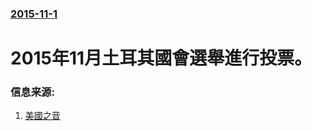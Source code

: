### [2015-11-1](/news/2015/11/1/index.md)

##### 
# 2015年11月土耳其國會選舉進行投票。 




### 信息来源:

1. [美國之音](http://www.voachinese.com/content/turkey-election-20151101/3031688.html)
